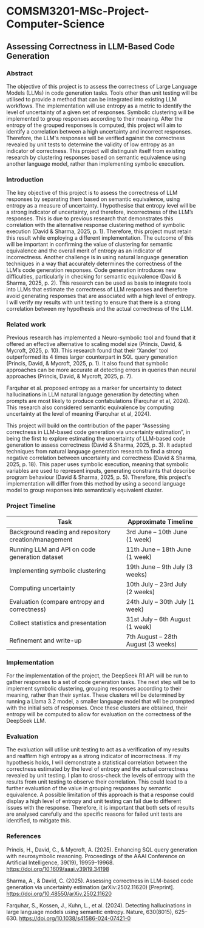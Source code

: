 # COMSM3201-MSc-Project-Computer-Science



## Assessing Correctness in LLM-Based Code Generation



### Abstract

The objective of this project is to assess the correctness of Large Language Models (LLMs) in code generation tasks. Tools other than unit testing will be utilised to provide a method that can be integrated into existing LLM workflows. The implementation will use entropy as a metric to identify the level of uncertainty of a given set of responses. Symbolic clustering will be implemented to group responses according to their meaning. After the entropy of the grouped responses is computed, this project will aim to identify a correlation between a high uncertainty and incorrect responses. Therefore, the LLM's responses will be verified against the correctness revealed by unit tests to determine the validity of low entropy as an indicator of correctness. This project will distinguish itself from existing research by clustering responses based on semantic equivalence using another language model, rather than implementing symbolic execution.



### Introduction

The key objective of this project is to assess the correctness of LLM responses by separating them based on semantic equivalence, using entropy as a measure of uncertainty. I hypothesise that entropy level will be a strong indicator of uncertainty, and therefore, incorrectness of the LLM’s responses. This is due to previous research that demonstrates this correlation with the alternative response clustering method of symbolic execution (David & Sharma, 2025, p. 1). Therefore, this project must retain this result while employing a different implementation. The outcome of this will be important in confirming the value of clustering for semantic equivalence and the overall merit of entropy as an indicator of incorrectness. Another challenge is in using natural language generation techniques in a way that accurately determines the correctness of the LLM’s code generation responses. Code generation introduces new difficulties, particularly in checking for semantic equivalence (David & Sharma, 2025, p. 2). This research can be used as basis to integrate tools into LLMs that estimate the correctness of LLM responses and therefore avoid generating responses that are associated with a high level of entropy. I will verify my results with unit testing to ensure that there is a strong correlation between my hypothesis and the actual correctness of the LLM.



### Related work 

Previous research has implemented a Neuro-symbolic tool and found that it offered an effective alternative to scaling model size (Princis, David, & Mycroft, 2025, p. 10). This research found that their ‘Xander’ tool outperformed its 4 times larger counterpart in SQL query generation (Princis, David, & Mycroft, 2025, p. 1). It also found that symbolic approaches can be more accurate at detecting errors in queries than neural approaches (Princis, David, & Mycroft, 2025, p. 7). 

Farquhar et al. proposed entropy as a marker for uncertainty to detect hallucinations in LLM natural language generation by detecting when prompts are most likely to produce confabulations (Farquhar et al, 2024). This research also considered semantic equivalence by computing uncertainty at the level of meaning (Farquhar et al, 2024).

This project will build on the contribution of the paper “Assessing correctness in LLM-based code generation via uncertainty estimation”, in being the first to explore estimating the uncertainty of LLM-based code generation to assess correctness (David & Sharma, 2025, p. 3). It adapted techniques from natural language generation research to find a strong negative correlation between uncertainty and correctness (David & Sharma, 2025, p. 18). This paper uses symbolic execution, meaning that symbolic variables are used to represent inputs, generating constraints that describe program behaviour (David & Sharma, 2025, p. 5). Therefore, this project's implementation will differ from this method by using a second language model to group responses into semantically equivalent cluster.



### Project Timeline

| Task | Approximate Timeline |
|------|-----------------------|
| Background reading and repository creation/management | 3rd June – 10th June (1 week) |
| Running LLM and API on code generation dataset | 11th June – 18th June (1 week) |
| Implementing symbolic clustering | 19th June – 9th July (3 weeks) |
| Computing uncertainty | 10th July – 23rd July (2 weeks) |
| Evaluation (compare entropy and correctness) | 24th July – 30th July (1 week) |
| Collect statistics and presentation | 31st July – 6th August (1 week) |
| Refinement and write-up | 7th August – 28th August (3 weeks) |



### Implementation

For the implementation of the project, the DeepSeek R1 API will be run to gather responses to a set of code generation tasks. The next step will be to implement symbolic clustering, grouping responses according to their meaning, rather than their syntax. These clusters will be determined by running a Llama 3.2 model, a smaller language model that will be prompted with the initial sets of responses. Once these clusters are obtained, their entropy will be computed to allow for evaluation on the correctness of the DeepSeek LLM.



### Evaluation

The evaluation will utilise unit testing to act as a verification of my results and reaffirm high entropy as a strong indicator of incorrectness. If my hypothesis holds, I will demonstrate a statistical correlation between the correctness estimated by the level of entropy and the actual correctness revealed by unit testing. I plan to cross-check the levels of entropy with the results from unit testing to observe their correlation. This could lead to a further evaluation of the value in grouping responses by semantic equivalence. A possible limitation of this approach is that a response could display a high level of entropy and unit testing can fail due to different issues with the response. Therefore, it is important that both sets of results are analysed carefully and the specific reasons for failed unit tests are identified, to mitigate this.



### References

Princis, H., David, C., & Mycroft, A. (2025). Enhancing SQL query generation with neurosymbolic reasoning. Proceedings of the AAAI Conference on Artificial Intelligence, 39(19), 19959–19968. https://doi.org/10.1609/aaai.v39i19.34198

Sharma, A., & David, C. (2025). Assessing correctness in LLM-based code generation via uncertainty estimation (arXiv:2502.11620) [Preprint]. https://doi.org/10.48550/arXiv.2502.11620

Farquhar, S., Kossen, J., Kuhn, L., et al. (2024). Detecting hallucinations in large language models using semantic entropy. Nature, 630(8015), 625–630. https://doi.org/10.1038/s41586-024-07421-0



